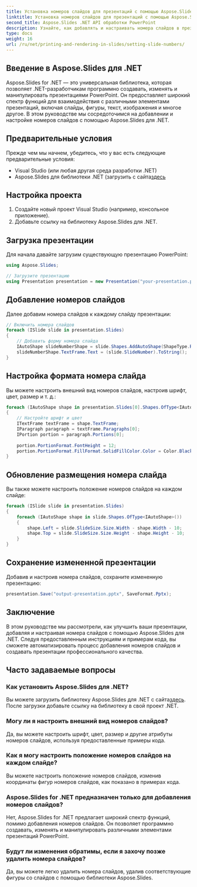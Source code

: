 ```yaml
---
title: Установка номеров слайдов для презентаций с помощью Aspose.Slides
linktitle: Установка номеров слайдов для презентаций с помощью Aspose.Slides
second_title: Aspose.Slides .NET API обработки PowerPoint
description: Узнайте, как добавлять и настраивать номера слайдов в презентациях PowerPoint с помощью Aspose.Slides для .NET. В этом пошаговом руководстве представлены примеры исходного кода для настройки проекта, загрузки презентации, добавления номеров слайдов, настройки их формата и размещения.
type: docs
weight: 16
url: /ru/net/printing-and-rendering-in-slides/setting-slide-numbers/
---
```


## Введение в Aspose.Slides для .NET

Aspose.Slides for .NET — это универсальная библиотека, которая позволяет .NET-разработчикам программно создавать, изменять и манипулировать презентациями PowerPoint. Он предоставляет широкий спектр функций для взаимодействия с различными элементами презентаций, включая слайды, фигуры, текст, изображения и многое другое. В этом руководстве мы сосредоточимся на добавлении и настройке номеров слайдов с помощью Aspose.Slides для .NET.

## Предварительные условия

Прежде чем мы начнем, убедитесь, что у вас есть следующие предварительные условия:

- Visual Studio (или любая другая среда разработки .NET)
-  Aspose.Slides для библиотеки .NET (загрузить с сайта[здесь](https://releases.aspose.com/slides/net/)

## Настройка проекта

1. Создайте новый проект Visual Studio (например, консольное приложение).
2. Добавьте ссылку на библиотеку Aspose.Slides для .NET.

## Загрузка презентации

Для начала давайте загрузим существующую презентацию PowerPoint:

```csharp
using Aspose.Slides;

// Загрузите презентацию
using Presentation presentation = new Presentation("your-presentation.pptx");
```

## Добавление номеров слайдов

Далее добавим номера слайдов к каждому слайду презентации:

```csharp
// Включить номера слайдов
foreach (ISlide slide in presentation.Slides)
{
    // Добавить форму номера слайда
    IAutoShape slideNumberShape = slide.Shapes.AddAutoShape(ShapeType.Rectangle, 10, 10, 50, 20);
    slideNumberShape.TextFrame.Text = (slide.SlideNumber).ToString();
}
```

## Настройка формата номера слайда

Вы можете настроить внешний вид номеров слайдов, настроив шрифт, цвет, размер и т. д.:

```csharp
foreach (IAutoShape shape in presentation.Slides[0].Shapes.OfType<IAutoShape>())
{
    // Настройте шрифт и цвет
    ITextFrame textFrame = shape.TextFrame;
    IParagraph paragraph = textFrame.Paragraphs[0];
    IPortion portion = paragraph.Portions[0];
    
    portion.PortionFormat.FontHeight = 12;
    portion.PortionFormat.FillFormat.SolidFillColor.Color = Color.Black;
}
```

## Обновление размещения номера слайда

Вы также можете настроить положение номеров слайдов на каждом слайде:

```csharp
foreach (ISlide slide in presentation.Slides)
{
    foreach (IAutoShape shape in slide.Shapes.OfType<IAutoShape>())
    {
        shape.Left = slide.SlideSize.Size.Width - shape.Width - 10;
        shape.Top = slide.SlideSize.Size.Height - shape.Height - 10;
    }
}
```

## Сохранение измененной презентации

Добавив и настроив номера слайдов, сохраните измененную презентацию:

```csharp
presentation.Save("output-presentation.pptx", SaveFormat.Pptx);
```

## Заключение

В этом руководстве мы рассмотрели, как улучшить ваши презентации, добавляя и настраивая номера слайдов с помощью Aspose.Slides для .NET. Следуя предоставленным инструкциям и примерам кода, вы сможете автоматизировать процесс добавления номеров слайдов и создавать презентации профессионального качества.

## Часто задаваемые вопросы

### Как установить Aspose.Slides для .NET?

 Вы можете загрузить библиотеку Aspose.Slides для .NET с сайта[здесь](https://releases.aspose.com/slides/net/). После загрузки добавьте ссылку на библиотеку в свой проект .NET.

### Могу ли я настроить внешний вид номеров слайдов?

Да, вы можете настроить шрифт, цвет, размер и другие атрибуты номеров слайдов, используя предоставленные примеры кода.

### Как я могу настроить положение номеров слайдов на каждом слайде?

Вы можете настроить положение номеров слайдов, изменив координаты фигур номеров слайдов, как показано в примерах кода.

### Aspose.Slides for .NET предназначен только для добавления номеров слайдов?

Нет, Aspose.Slides for .NET предлагает широкий спектр функций, помимо добавления номеров слайдов. Он позволяет программно создавать, изменять и манипулировать различными элементами презентаций PowerPoint.

### Будут ли изменения обратимы, если я захочу позже удалить номера слайдов?

Да, вы можете легко удалить номера слайдов, удалив соответствующие фигуры со слайдов с помощью библиотеки Aspose.Slides.